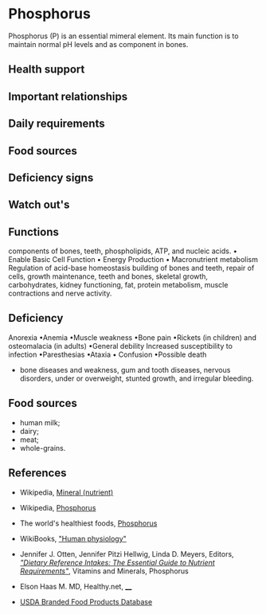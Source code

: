 # Phosphorus
Phosphorus (P) is an essential mimeral element. Its main function is to maintain normal pH levels and as component in bones.

## Health support

## Important relationships

## Daily requirements

## Food sources

## Deficiency signs

## Watch out's

## Functions
components of bones, teeth, phospholipids, ATP, and nucleic acids.
	• Enable Basic Cell Function
	• Energy Production
	• Macronutrient metabolism
Regulation of acid-base homeostasis
 building of bones and teeth, repair of cells, growth maintenance, teeth and bones, skeletal growth, carbohydrates, kidney functioning, fat, protein metabolism, muscle contractions and nerve activity.

## Deficiency
Anorexia •Anemia •Muscle weakness •Bone pain •Rickets (in children) and osteomalacia (in adults) •General debility
Increased susceptibility to infection •Paresthesias •Ataxia • Confusion •Possible death
- bone diseases and weakness, gum and tooth diseases, nervous disorders, under or overweight, stunted growth, and irregular bleeding. 

## Food sources
- human milk;
- dairy;
- meat;
- whole-grains.

## References
- Wikipedia, [Mineral (nutrient)](https://en.wikipedia.org/wiki/Mineral_(nutrient))
- Wikipedia, [Phosphorus](https://en.wikipedia.org/wiki/Phosphorus)
- The world's healthiest foods, [Phosphorus](http://www.whfoods.com/genpage.php?tname=nutrient&dbid=127)
- WikiBooks, ["Human physiology"](https://en.wikibooks.org/wiki/Human_Physiology/Nutrition#Minerals)
- Jennifer J. Otten, Jennifer Pitzi Hellwig, Linda D. Meyers, Editors, [_"Dietary Reference Intakes: The Essential Guide to Nutrient Requirements"_](https://www.amazon.com/Dietary-Reference-Intakes-Essential-Requirements/dp/0309157420), Vitamins and Minerals, Phosphorus

- Elson Haas M. MD, Healthy.net, [__]()



- [USDA Branded Food Products Database]()